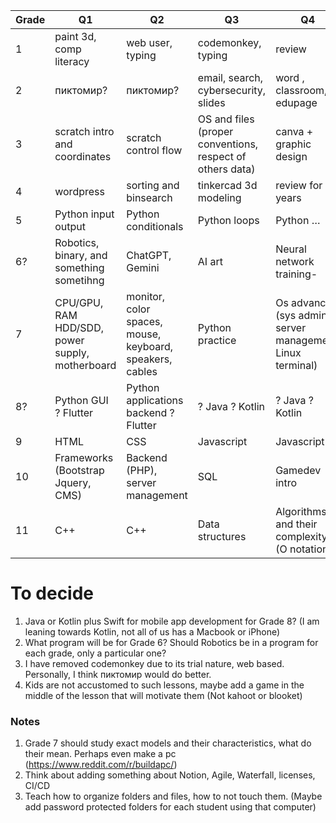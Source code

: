 
| Grade | Q1                                              | Q2                                                       | Q3                                                        | Q4                                                         |
| ----- | ----------------------------------------------- | -------------------------------------------------------- | --------------------------------------------------------- | ---------------------------------------------------------- |
| 1     | paint 3d, comp literacy                         | web user, typing                                         | codemonkey, typing                                        | review                                                     |
| 2     | пиктомир?                                       | пиктомир?                                                | email, search, cybersecurity, slides                      | word , classroom, edupage                                  |
| 3     | scratch intro and coordinates                   | scratch control flow                                     | OS and files (proper conventions, respect of others data) | canva + graphic design                                     |
| 4     | wordpress                                       | sorting and binsearch                                    | tinkercad 3d modeling                                     | review for 4 years                                         |
| 5     | Python input output                             | Python conditionals                                      | Python loops                                              | Python …                                                   |
| 6?    | Robotics, binary, and something sometihng       | ChatGPT, Gemini                                          | AI art                                                    | Neural network training-                                   |
| 7     | CPU/GPU, RAM HDD/SDD, power supply, motherboard | monitor, color spaces, mouse, keyboard, speakers, cables | Python practice                                           | Os advanced (sys admin, server management, Linux terminal) |
| 8?    | Python GUI<br>? Flutter                         | Python applications backend ? Flutter                    | ? Java ? Kotlin                                           | ? Java ? Kotlin                                            |
| 9     | HTML                                            | CSS                                                      | Javascript                                                | Javascript                                                 |
| 10    | Frameworks (Bootstrap Jquery, CMS)              | Backend (PHP), server management                         | SQL                                                       | Gamedev intro                                              |
| 11    | C++                                             | C++                                                      | Data structures                                           | Algorithms and their complexity (O notation)               |

# To decide

1. Java or Kotlin plus Swift for mobile app development for Grade 8? (I am leaning towards Kotlin, not all of us has a Macbook or iPhone)
2. What program will be for Grade 6? Should Robotics be in a program for each grade, only a particular one?
3. I have removed codemonkey due to its trial nature, web based. Personally, I think пиктомир would do better.
4. Kids are not accustomed to such lessons, maybe add a game in the middle of the lesson that will motivate them (Not kahoot or blooket)

### Notes

1. Grade 7 should study exact models and their characteristics, what do their mean. Perhaps even make a pc (https://www.reddit.com/r/buildapc/)
2. Think about adding something about Notion, Agile, Waterfall, licenses, CI/CD
3. Teach how to organize folders and files, how to not touch them. (Maybe add password protected folders for each student using that computer)
